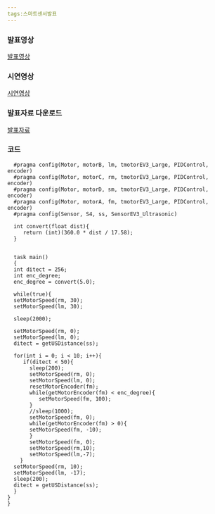 ```yaml
---
tags:스마트센서발표
---
```


### 발표영상

[발표영상](https://youtu.be/_15jUiJ9LQ8)

### 시연영상

[시연영상](https://hsreol.github.io/KakaoTalk_Video_2018-12-22-23-07-30-8.mp4)

### 발표자료 다운로드

[발표자료](https://hsreol.github.io/싸드%20발표.pptx)

### 코드

      #pragma config(Motor, motorB, lm, tmotorEV3_Large, PIDControl, encoder)
      #pragma config(Motor, motorC, rm, tmotorEV3_Large, PIDControl, encoder)
      #pragma config(Motor, motorD, sm, tmotorEV3_Large, PIDControl, encoder)
      #pragma config(Motor, motorA, fm, tmotorEV3_Large, PIDControl, encoder)
      #pragma config(Sensor, S4, ss, SensorEV3_Ultrasonic)

      int convert(float dist){
         return (int)(360.0 * dist / 17.58);
      }

   
      task main()
      {
      int ditect = 256;
      int enc_degree;
      enc_degree = convert(5.0);
      
      while(true){
      setMotorSpeed(rm, 30);
      setMotorSpeed(lm, 30);
      
      sleep(2000);
      
      setMotorSpeed(rm, 0);
      setMotorSpeed(lm, 0);
      ditect = getUSDistance(ss);
      
      for(int i = 0; i < 10; i++){
         if(ditect < 50){
           sleep(200);
           setMotorSpeed(rm, 0);
           setMotorSpeed(lm, 0);
           resetMotorEncoder(fm);
           while(getMotorEncoder(fm) < enc_degree){
              setMotorSpeed(fm, 100);
           }
           //sleep(1000);
           setMotorSpeed(fm, 0);
           while(getMotorEncoder(fm) > 0){
           setMotorSpeed(fm, -10);
           }
           setMotorSpeed(fm, 0);
           setMotorSpeed(rm,10);
           setMotorSpeed(lm,-7);
        }
      setMotorSpeed(rm, 10);
      setMotorSpeed(lm, -17);
      sleep(200);
      ditect = getUSDistance(ss);
      }
    }
    }

